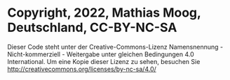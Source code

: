 # Copyright, 2022, Mathias Moog, Deutschland, CC-BY-NC-SA

Dieser Code steht unter der Creative-Commons-Lizenz Namensnennung - Nicht-kommerziell - 
Weitergabe unter gleichen Bedingungen 4.0 International. 
Um eine Kopie dieser Lizenz zu sehen, besuchen Sie http://creativecommons.org/licenses/by-nc-sa/4.0/

